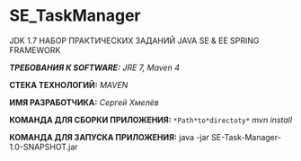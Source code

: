 # SE_TaskManager
JDK 1.7 НАБОР ПРАКТИЧЕСКИХ ЗАДАНИЙ JAVA SE &amp; EE SPRING FRAMEWORK

**_ТРЕБОВАНИЯ К SOFTWARE:_**
_JRE 7, Maven 4_

**СТЕКА ТЕХНОЛОГИЙ:**
_MAVEN_

**ИМЯ РАЗРАБОТЧИКА:** _Сергей Хмелёв_

**КОМАНДА ДЛЯ СБОРКИ ПРИЛОЖЕНИЯ:** 
`*Path*to*directoty*` _mvn install_

**КОМАНДА ДЛЯ ЗАПУСКА ПРИЛОЖЕНИЯ:** 
java -jar SE-Task-Manager-1.0-SNAPSHOT.jar